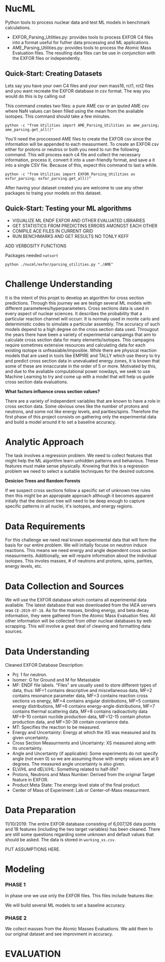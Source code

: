# NucML

Python tools to process nuclear data and test ML models in benchmark calculations.

- EXFOR_Parsing_Utilities.py: provides tools to process EXFOR C4 files into a format useful for futher data processing and ML applications.
- AME_Parsing_Utilities.py: provides tools to process the Atomic Mass Evaluation files. The resulting data files can be use in conjunction with the EXFOR files or independently.


## Quick-Start: Creating Datasets
Lets say you have your own C4 files and your own mass16, rct1, rct2 files and you want recreate the EXFOR database in csv format. The way you would do this is by calling out

This command creates two files: a pure AME csv or an iputed AME csv where NaN values can been filled using the mean from the avaliable isotopes. This command should take a few minutes.

`python -c "from Utilities import AME_Parsing_Utilities as ame_parsing; ame_parsing.get_all()"`

You'll need the proccessed AME files to create the EXFOR csv since the information will be appended to each measurment. To create an EXFOR csv either for protons or neutros or both you need to run the following command. This will process each c4 file and collect the necessary information, process it, convert it into a user-friendly format, and save a it into a single CSV file. Because of this, expect this command to last a while.

`python -c "from Utilities import EXFOR_Parsing_Utilities as exfor_parsing; exfor_parsing.get_all()"`

After having your dataset created you are welcome to use any other packages to traing your models on this dataset.

## Quick-Start: Testing your ML algorithms

- VISUALIZE ML ENDF EXFOR AND OTHER EVALUATED LIBRARIES
- GET STATISTICS FROM PREDICTINS ERRORS AMONGST EACH OTHER
- COMPILE ACE FILES IN CURRENT GRID
- RUN BENCHMARKS AND GET RESULTS NO TONLY KEFF


ADD VERBOSITY FUNCTIONS


Packages needed `natsort`

`python ./nucml/exfor/parsing_utilities.py "./AME"`


# Challenge Understanding

It is the intent of this projet to develop an algorithm for cross section predictions. Through this journey we are testign several ML models with different parameteres/hyperparameters. Cross sections data is used in every aspect of nuclear sciences. It describes the probability that a particular reaction channel will occurr. It is normaly used in monte carlo and deterministic codes to simulate a particular assembly. The accuracy of such models depend to a high degree on the cross section data used. Througout the years there have been a variety of experimental campaings that aim to calculate cross section data for many elements/isotopes. This campagins require sometimes extensive resources and calculating data for each existing isotope is unfeasiable/imposible. While there are physical reaction models that are used in tools like EMPIRE and TALLY which use theory to try and predict cross section data in unevaluated energy zones, it is known that some of these are innaccurate in the order of 5 or more. Motivated by this, and due to the avaliable computational power nowdays, we seek to use Machine Learning to try and come up with a model that will help us guide cross section data evaluations. 


**What factors influence cross section values?**

There are a variety of independent variables that are known to have a role in cross section data. Some obvious ones like the number of protons and neutrons, and some not like energy levels, and parities/spins. Therefore the first phase of this project consists on gathering only the experimental data and build a model around it to set a baseline accuracy.





# Analytic Approach

The task involves a regression problem. We need to collect features that might help the ML algorithm learn unhidden patterns and behavious. These features must make sense physically. Knowing that this is a regression problem we need to select a suitable techniques for the desired outcome. 

**Desicion Trees and Random Forests**

If we suspect cross sections follow a specific set of unknown tree rules then this might be an appropiate approach although it becomes apparent intially that the desiciont tree will need to be deep enough to capture specific patterns in all nuclei, it's isotopes, and energy regions. 





# Data Requirements

For this challenge we need real known expeirmental data that will form the basis for our entire problem. We will initially focuse on neutron induce reactions. This means we need energy and angle dependent cross section measurments. Additionally, we will require information about the individual isotopes. This involes masses, # of neutrons and protons, spins, parities, energy levels, etc. 




# Data Collection and Sources

We will use the EXFOR database which contains all experimental data avaliable. The latest database that was downloaded from the IAEA servers was `CE-2019-07-18`. As for the masses, binding energy, and beta decay information, they were gathered from the Atomic Mass Evaluation files. All other information will be collected from other nuclear databases by web scrapping. This will involve a great deal of cleaning and formatting data sources. 





# Data Understanding

Cleaned EXFOR Database Description:

- Prj: 1 for neutron.
- Isomer: G for Ground and M for Metastable
- MF: ENDF file labels. "Files" are usually used to store different types of data, thus:
MF=1 contains descriptive and miscellaneous data,
MF=2 contains resonance parameter data,
MF=3 contains reaction cross sections vs energy,
MF=4 contains angular distributions,
MF=5 contains energy distributions,
MF=6 contains energy-angle distributions,
MF=7 contains thermal scattering data,
MF=8 contains radioactivity data
MF=9-10 contain nuclide production data,
MF=12-15 contain photon production data, and
MF=30-36 contain covariance data.
- MT: Specifies the reaction to be measured. 
- Energy and Uncertainty: Energy at which the XS was measured and its given uncertainty.
- Cross Section Measurments and Uncertainty: XS measured along with its uncertainty.
- Angle and Uncertainty (if applicable): Some experiments do not specify angle (not even 0) so we are assuming those with empty values are at 0 degrees. The measured angle uncertainty is also given. 
- ELV/HL and dELV/HL: Something related to half-life?
- Protons, Neutrons and Mass Number: Derived from the original Target feature in EXFOR. 
- Product Meta State: The energy level state of the final product. 
- Center of Mass of Experiment: Lab or Center-of-Mass measurment. 


# Data Preparation

11/10/2019: The entire EXFOR database consisting of 6,007,126 data points and 18 features (including the two target variables) has been cleaned. There are still some questions regarding some unknown and default values that should be asked. The data is stored in `working_xs.csv`.

PUT ASSUMPTIONS HERE. 




# Modeling

### PHASE 1

In phase one we use only the EXFOR files. This files include features like:


We will build several ML models to set a baseline accuracy. 

### PHASE 2 

We collect masses from the Atomic Masses Evaluations. We add them to our original dataset and see improvment in accuracy. 

# EVALUATION
